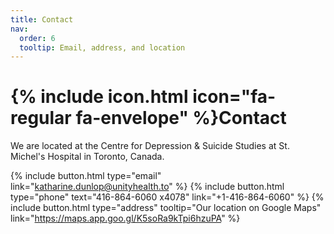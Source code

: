 ```yaml
---
title: Contact
nav:
  order: 6
  tooltip: Email, address, and location
---
```


# {% include icon.html icon="fa-regular fa-envelope" %}Contact

We are located at the Centre for Depression & Suicide Studies at St. Michel's Hospital in Toronto, Canada. 

{%
  include button.html
  type="email"
  link="katharine.dunlop@unityhealth.to"
%}
{%
  include button.html
  type="phone"
  text="416-864-6060 x4078"
  link="+1-416-864-6060"
%}
{%
  include button.html
  type="address"
  tooltip="Our location on Google Maps"
  link="https://maps.app.goo.gl/K5soRa9kTpi6hzuPA"
%}
